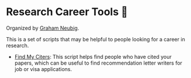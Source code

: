 # Research Career Tools 🔬

Organized by [Graham Neubig](http://www.phontron.com).

This is a set of scripts that may be helpful to people looking for a career in research.

* [Find My Citers](find_my_citers/): This script helps find people who have cited your papers, which can be useful to find recommendation letter writers for job or visa applications.

